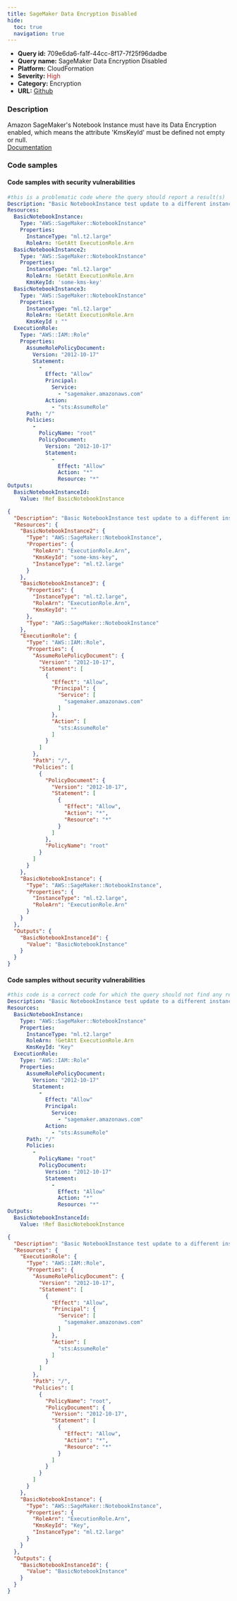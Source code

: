 ```yaml
---
title: SageMaker Data Encryption Disabled
hide:
  toc: true
  navigation: true
---
```


<style>
  .highlight .hll {
    background-color: #ff171742;
  }
  .md-content {
    max-width: 1100px;
    margin: 0 auto;
  }
</style>

-   **Query id:** 709e6da6-fa1f-44cc-8f17-7f25f96dadbe
-   **Query name:** SageMaker Data Encryption Disabled
-   **Platform:** CloudFormation
-   **Severity:** <span style="color:#bb2124">High</span>
-   **Category:** Encryption
-   **URL:** [Github](https://github.com/Checkmarx/kics/tree/master/assets/queries/cloudFormation/aws/sagemaker_data_encryption_disabled)

### Description
Amazon SageMaker's Notebook Instance must have its Data Encryption enabled, which means the attribute 'KmsKeyId' must be defined not empty or null.<br>
[Documentation](https://docs.aws.amazon.com/AWSCloudFormation/latest/UserGuide/aws-resource-sagemaker-notebookinstance.html)

### Code samples
#### Code samples with security vulnerabilities
```yaml title="Positive test num. 1 - yaml file" hl_lines="20 6"
#this is a problematic code where the query should report a result(s)
Description: "Basic NotebookInstance test update to a different instance type"
Resources:
  BasicNotebookInstance:
    Type: "AWS::SageMaker::NotebookInstance"
    Properties:
      InstanceType: "ml.t2.large"
      RoleArn: !GetAtt ExecutionRole.Arn
  BasicNotebookInstance2:
    Type: "AWS::SageMaker::NotebookInstance"
    Properties:
      InstanceType: "ml.t2.large"
      RoleArn: !GetAtt ExecutionRole.Arn
      KmsKeyId: 'some-kms-key'
  BasicNotebookInstance3:
    Type: "AWS::SageMaker::NotebookInstance"
    Properties:
      InstanceType: "ml.t2.large"
      RoleArn: !GetAtt ExecutionRole.Arn
      KmsKeyId : ""
  ExecutionRole:
    Type: "AWS::IAM::Role"
    Properties:
      AssumeRolePolicyDocument:
        Version: "2012-10-17"
        Statement:
          -
            Effect: "Allow"
            Principal:
              Service:
                - "sagemaker.amazonaws.com"
            Action:
              - "sts:AssumeRole"
      Path: "/"
      Policies:
        -
          PolicyName: "root"
          PolicyDocument:
            Version: "2012-10-17"
            Statement:
              -
                Effect: "Allow"
                Action: "*"
                Resource: "*"
Outputs:
  BasicNotebookInstanceId:
    Value: !Ref BasicNotebookInstance

```
```json title="Positive test num. 2 - json file" hl_lines="16 59"
{
  "Description": "Basic NotebookInstance test update to a different instance type",
  "Resources": {
    "BasicNotebookInstance2": {
      "Type": "AWS::SageMaker::NotebookInstance",
      "Properties": {
        "RoleArn": "ExecutionRole.Arn",
        "KmsKeyId": "some-kms-key",
        "InstanceType": "ml.t2.large"
      }
    },
    "BasicNotebookInstance3": {
      "Properties": {
        "InstanceType": "ml.t2.large",
        "RoleArn": "ExecutionRole.Arn",
        "KmsKeyId": ""
      },
      "Type": "AWS::SageMaker::NotebookInstance"
    },
    "ExecutionRole": {
      "Type": "AWS::IAM::Role",
      "Properties": {
        "AssumeRolePolicyDocument": {
          "Version": "2012-10-17",
          "Statement": [
            {
              "Effect": "Allow",
              "Principal": {
                "Service": [
                  "sagemaker.amazonaws.com"
                ]
              },
              "Action": [
                "sts:AssumeRole"
              ]
            }
          ]
        },
        "Path": "/",
        "Policies": [
          {
            "PolicyDocument": {
              "Version": "2012-10-17",
              "Statement": [
                {
                  "Effect": "Allow",
                  "Action": "*",
                  "Resource": "*"
                }
              ]
            },
            "PolicyName": "root"
          }
        ]
      }
    },
    "BasicNotebookInstance": {
      "Type": "AWS::SageMaker::NotebookInstance",
      "Properties": {
        "InstanceType": "ml.t2.large",
        "RoleArn": "ExecutionRole.Arn"
      }
    }
  },
  "Outputs": {
    "BasicNotebookInstanceId": {
      "Value": "BasicNotebookInstance"
    }
  }
}

```


#### Code samples without security vulnerabilities
```yaml title="Negative test num. 1 - yaml file"
#this code is a correct code for which the query should not find any result
Description: "Basic NotebookInstance test update to a different instance type"
Resources:
  BasicNotebookInstance:
    Type: "AWS::SageMaker::NotebookInstance"
    Properties:
      InstanceType: "ml.t2.large"
      RoleArn: !GetAtt ExecutionRole.Arn
      KmsKeyId: "Key"
  ExecutionRole:
    Type: "AWS::IAM::Role"
    Properties:
      AssumeRolePolicyDocument:
        Version: "2012-10-17"
        Statement:
          -
            Effect: "Allow"
            Principal:
              Service:
                - "sagemaker.amazonaws.com"
            Action:
              - "sts:AssumeRole"
      Path: "/"
      Policies:
        -
          PolicyName: "root"
          PolicyDocument:
            Version: "2012-10-17"
            Statement:
              -
                Effect: "Allow"
                Action: "*"
                Resource: "*"
Outputs:
  BasicNotebookInstanceId:
    Value: !Ref BasicNotebookInstance
```
```json title="Negative test num. 2 - json file"
{
  "Description": "Basic NotebookInstance test update to a different instance type",
  "Resources": {
    "ExecutionRole": {
      "Type": "AWS::IAM::Role",
      "Properties": {
        "AssumeRolePolicyDocument": {
          "Version": "2012-10-17",
          "Statement": [
            {
              "Effect": "Allow",
              "Principal": {
                "Service": [
                  "sagemaker.amazonaws.com"
                ]
              },
              "Action": [
                "sts:AssumeRole"
              ]
            }
          ]
        },
        "Path": "/",
        "Policies": [
          {
            "PolicyName": "root",
            "PolicyDocument": {
              "Version": "2012-10-17",
              "Statement": [
                {
                  "Effect": "Allow",
                  "Action": "*",
                  "Resource": "*"
                }
              ]
            }
          }
        ]
      }
    },
    "BasicNotebookInstance": {
      "Type": "AWS::SageMaker::NotebookInstance",
      "Properties": {
        "RoleArn": "ExecutionRole.Arn",
        "KmsKeyId": "Key",
        "InstanceType": "ml.t2.large"
      }
    }
  },
  "Outputs": {
    "BasicNotebookInstanceId": {
      "Value": "BasicNotebookInstance"
    }
  }
}

```
